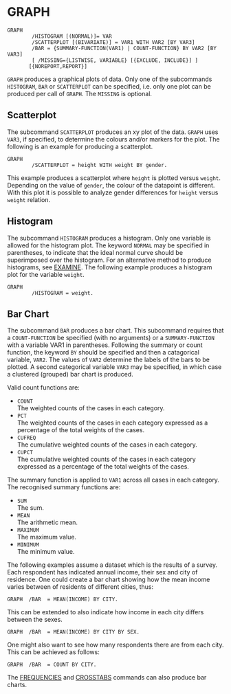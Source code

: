 # GRAPH

```
GRAPH
        /HISTOGRAM [(NORMAL)]= VAR
        /SCATTERPLOT [(BIVARIATE)] = VAR1 WITH VAR2 [BY VAR3]
        /BAR = {SUMMARY-FUNCTION(VAR1) | COUNT-FUNCTION} BY VAR2 [BY VAR3]
        [ /MISSING={LISTWISE, VARIABLE} [{EXCLUDE, INCLUDE}] ]
       [{NOREPORT,REPORT}]
```

`GRAPH` produces a graphical plots of data.  Only one of the
subcommands `HISTOGRAM`, `BAR` or `SCATTERPLOT` can be specified, i.e.
only one plot can be produced per call of `GRAPH`.  The `MISSING` is
optional.

## Scatterplot

The subcommand `SCATTERPLOT` produces an xy plot of the data.  `GRAPH`
uses `VAR3`, if specified, to determine the colours and/or
markers for the plot.  The following is an example for producing a
scatterplot.

```
GRAPH
        /SCATTERPLOT = height WITH weight BY gender.
```

This example produces a scatterplot where `height` is plotted versus
`weight`.  Depending on the value of `gender`, the colour of the
datapoint is different.  With this plot it is possible to analyze
gender differences for `height` versus `weight` relation.

## Histogram

The subcommand `HISTOGRAM` produces a histogram.  Only one variable is
allowed for the histogram plot.  The keyword `NORMAL` may be specified
in parentheses, to indicate that the ideal normal curve should be
superimposed over the histogram.  For an alternative method to produce
histograms, see [EXAMINE](examine.md).  The following example produces
a histogram plot for the variable `weight`.

```
GRAPH
        /HISTOGRAM = weight.
```

## Bar Chart

The subcommand `BAR` produces a bar chart.  This subcommand requires
that a `COUNT-FUNCTION` be specified (with no arguments) or a
`SUMMARY-FUNCTION` with a variable VAR1 in parentheses.  Following the
summary or count function, the keyword `BY` should be specified and
then a catagorical variable, `VAR2`.  The values of `VAR2` determine
the labels of the bars to be plotted.  A second categorical variable
`VAR3` may be specified, in which case a clustered (grouped) bar chart
is produced.

Valid count functions are:

* `COUNT`  
  The weighted counts of the cases in each category.
* `PCT`  
  The weighted counts of the cases in each category expressed as a
  percentage of the total weights of the cases.
* `CUFREQ`  
  The cumulative weighted counts of the cases in each category.
* `CUPCT`  
  The cumulative weighted counts of the cases in each category
  expressed as a percentage of the total weights of the cases.

The summary function is applied to `VAR1` across all cases in each
category.  The recognised summary functions are:

* `SUM`  
  The sum.
* `MEAN`  
  The arithmetic mean.
* `MAXIMUM`  
  The maximum value.
* `MINIMUM`  
  The minimum value.

The following examples assume a dataset which is the results of a
survey.  Each respondent has indicated annual income, their sex and city
of residence.  One could create a bar chart showing how the mean income
varies between of residents of different cities, thus:
```
GRAPH  /BAR  = MEAN(INCOME) BY CITY.
```

This can be extended to also indicate how income in each city differs
between the sexes.
```
GRAPH  /BAR  = MEAN(INCOME) BY CITY BY SEX.
```

One might also want to see how many respondents there are from each
city.  This can be achieved as follows:
```
GRAPH  /BAR  = COUNT BY CITY.
```

The [FREQUENCIES](frequencies.md) and [CROSSTABS](crosstabs.md)
commands can also produce bar charts.


